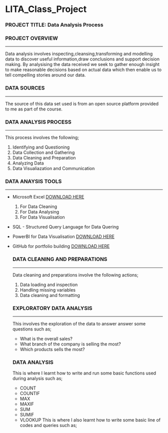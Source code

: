 # LITA_Class_Project

### PROJECT TITLE: Data Analysis Process

### PROJECT OVERVIEW
---
Data analysis involves inspecting,cleansing,transforming and modelling data to discover useful information,draw conclusions and support decision making. By analysising the data received we seek to gather enough insight to make reasonable decisions based on actual data which then enable us to tell compelling stories around our data.

### DATA SOURCES
---
The source of this data set used is from an open source platform provided to me as part of the course.

### DATA ANALYSIS PROCESS
---
This process involves the following;
   1.  Identifying and Questioning
   2.  Data Collection and Gathering
   3.  Data Cleaning and Preparation
   4.  Analyzing Data
   5.  Data Visualiazation and Communication

### DATA ANAYSIS TOOLS 
---
- Microsoft Excel [DOWNLOAD HERE](https://www.microsoft.com)
     1.  For Data Cleaning
     2.  For Data Analysing
     3.  For Data Visualisation
- SQL - Structured Query Language for Data Quering
- PowerBI for Data Visualisation [DOWNLOAD HERE](https://www.microsoft.com/en-us/download/details.aspx?id=58494)
- GitHub for portfolio building  [DOWNLOAD HERE](https://desktop.github.com/download/)

  ### DATA CLEANING AND PREPARATIONS
  ---
  Data cleaning and preparations involve the following actions;
     1.  Data loading and inspection
     2.  Handling missing variables
     3.  Data cleaning and formatting

  ### EXPLORATORY DATA ANALYSIS
  ---
  This involves the exploration of the data to answer answer some questions such as;
    - What is the overall sales?
    - What branch of the company is selling the most?
    - Which products sells the most?

  ### DATA ANALYSIS
  This is where I learnt how to write and run some basic functions used during analysis such as;
    - COUNT
    - COUNTIF
    - MAX
    - MAXIF
    - SUM
    - SUMIF
    - VLOOKUP
  This is where I also learnt how to write some basic line of codes and queries such as;


  

 

  
